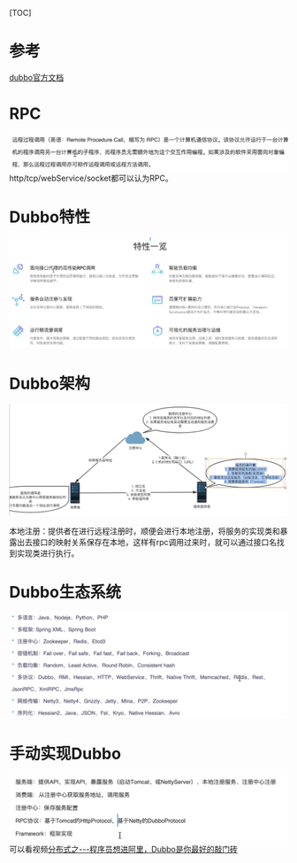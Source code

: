 [TOC]
# 参考
[dubbo官方文档](http://dubbo.apache.org/zh-cn/docs/user/preface/architecture.html)
# RPC
![-w716](media/15630693895030.jpg)
http/tcp/webService/socket都可以认为RPC。
# Dubbo特性
![-w1187](media/15630696975655.jpg)
# Dubbo架构
![-w1085](media/15630699458654.jpg)

本地注册：提供者在进行远程注册时，顺便会进行本地注册，将服务的实现类和暴露出去接口的映射关系保存在本地，这样有rpc调用过来时，就可以通过接口名找到实现类进行执行。

# Dubbo生态系统
![-w757](media/15630706521987.jpg)

# 手动实现Dubbo
![-w694](media/15630721208766.jpg)
可以看视频[分布式之---程序员想进阿里，Dubbo是你最好的敲门砖]()